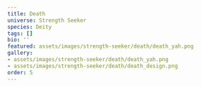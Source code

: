 ```yaml
---
title: Death
universe: Strength Seeker
species: Deity
tags: []
bio: ''
featured: assets/images/strength-seeker/death/death_yah.png
gallery:
- assets/images/strength-seeker/death/death_yah.png
- assets/images/strength-seeker/death/death_design.png
order: 5
---
```


